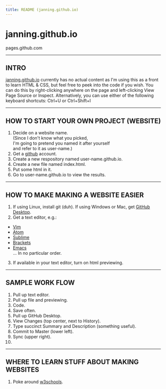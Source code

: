 ```yaml
---
title: README (janning.github.io)
---
```

# janning.github.io
pages.github.com

--------------------------------------------------------------------------------
INTRO
--------------------------------------------------------------------------------
[janning.github.io](http://janning.github.io) currently has no actual content
as I'm using this as a front to learn HTML & CSS,
but feel free to peek into the code if you wish.
You can do this by right-clicking anywhere on the page
and left-clicking View Page Source or Inspect.
Alternatively,
you can use either of the following keyboard shortcuts:
Ctrl+U or Ctrl+Shift+I

--------------------------------------------------------------------------------
HOW TO START YOUR OWN PROJECT (WEBSITE)
--------------------------------------------------------------------------------
1. Decide on a website name. <br>
    (Since I don't know what you picked, <br>
    I'm going to pretend you named it after yourself <br>
    and refer to it as user-name.)
2. Get a [github](https://github.com) account.
3. Create a new respository named user-name.github.io.
4. Create a new file named index.html.
5. Put some html in it.
6. Go to user-name.github.io to view the results.
--------------------------------------------------------------------------------
HOW TO MAKE MAKING A WEBSITE EASIER
--------------------------------------------------------------------------------
1. If using Linux, install git (duh).  If using Windows or Mac, get [GitHub Desktop](https://desktop.github.com).
2. Get a text editor, e.g.:
  * [Vim](http://www.vim.org)
  * [Atom](https://atom.io)
  * [Sublime](https://www.sublimetext.com)
  * [Brackets](http://brackets.io)
  * [Emacs](https://www.gnu.org/software/emacs/) <br>
  ... In no particular order.
3. If available in your text editor, turn on html previewing.
--------------------------------------------------------------------------------
SAMPLE WORK FLOW
--------------------------------------------------------------------------------
1. Pull up text editor.
2. Pull up file and previewing.
3. Code.
4. Save often.
5. Pull up GitHub Desktop.
6. View Changes (top center, next to History).
7. Type succinct Summary and Description (something useful).
8. Commit to Master (lower left).
9. Sync (upper right).
10.
--------------------------------------------------------------------------------
WHERE TO LEARN STUFF ABOUT MAKING WEBSITES
--------------------------------------------------------------------------------
1. Poke around [w3schools](http://www.w3schools.com).
